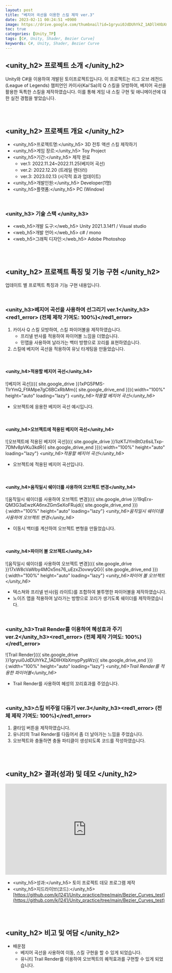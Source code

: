 ```yaml
---
layout: post
title: "베지어 곡선을 이용한 스킬 제작 ver.3"
date: 2023-02-11 00:24:51 +0900
image: https://drive.google.com/thumbnail?id=1gryui0JdDUhYkZ_1ADllHXbXmypPypWz
toc: true
categories: [Unity_TP]
tags: [C#, Unity, Shader, Bezier Curve]
keywords: C#, Unity, Shader, Bezier Curve
---
```


## <unity_h2> 프로젝트 소개 </unity_h2>

Unity와 C#을 이용하여 개발된 토이프로젝트입니다. 이 프로젝트는 리그 오브 레전드(League of Legends) 챔피언인 카이사(Kai'Sa)의 Q 스킬을 모방하여, 베지어 곡선을 활용한 독특한 스킬을 제작하였습니다. 이를 통해 게임 내 스킬 구현 및 애니메이션에 대한 실전 경험을 쌓았습니다.  

<br>
<br>

## <unity_h2> 프로젝트 개요 </unity_h2>

- <span><unity_h5>프로젝트명:</unity_h5> 3D 전투 액션 스킬 제작하기</span>
- <span><unity_h5>게임 장르:</unity_h5> Toy Project</span>
- <span><unity_h5>기간:</unity_h5> 제작 완료</span>
    - ver.1: 2022.11.24~2022.11.25(베지어 곡선)
    - ver.2: 2022.12.20 (트레일 렌더러)
    - ver.3: 2023.02.13 (시각적 효과 업데이트)
- <span><unity_h5>개발인원:</unity_h5> Developer(1명)</span>
- <span><unity_h5>플랫폼:</unity_h5> PC (Window)</span>

<br>

### <unity_h3> 기술 스택 </unity_h3>

- <span><web_h5>개발 도구:</web_h5> Unity 2021.3.14f1 / Visual studio</span>
- <span><web_h5>개발 언어:</web_h5> c# / mono</span>
- <span><web_h5>그래픽 디자인:</web_h5> Adobe Photoshop</span>

<br>
<br>

## <unity_h2> 프로젝트 특징 및 기능 구현 </unity_h2>

업데이트 별 프로젝트 특징과 기능 구현 내용입니다.

<br>

### <unity_h3>베지어 곡선을 사용하여 선그리기 ver.1</unity_h3><red1_error> (전체 제작 기여도: 100%)</red1_error>

1. 카이사 Q 스킬 모방하여, 스킬 파이어볼을 제작하였습니다.
   - 프리넬 반사를 적용하여 파이어볼 느낌을 더했습니다.
   - 민맵을 사용하여 날라가는 백터 방향으로 꼬리를 표현하였습니다.
2. 스킬에 베지어 곡선을 적용하여 유닛 타게팅을 만들었습니다.


<br>

#### <unity_h4>적용할 베지어 곡선</unity_h4>

![베지어 곡선]({{ site.google_drive }}1xPG5PMS-TIrYmQ_FfAMpe7gC6BCxRbMm{{ site.google_drive_end }}){:width="100%" height="auto" loading="lazy"}
*<unity_h6>적용할 베지어 곡선</unity_h6>*

- 오브젝트에 응용한 베지어 곡선 예시입니다.

<br>

#### <unity_h4>오브젝트에 적용된 베지어 곡선</unity_h4>

![오브젝트에 적용된 베지어 곡선]({{ site.google_drive }}1izKTJYmBtOz6siLTxp-7DMv8pVKu3kdR{{ site.google_drive_end }}){:width="100%" height="auto" loading="lazy"}
*<unity_h6>적용할 베지어 곡선</unity_h6>*

- 오브젝트에 적용된 베지어 곡선입니다.

<br>

#### <unity_h4>움직일시 쉐이더를 사용하여 오브젝트 변경</unity_h4>

![움직일시 쉐이더를 사용하여 오브젝트 변경]({{ site.google_drive }}19qErx-QM3G3aEwzKA6nxZGmSeXoFRujd{{ site.google_drive_end }}){:width="100%" height="auto" loading="lazy"}
*<unity_h6>움직일시 쉐이더를 사용하여 오브젝트 변경</unity_h6>*

- 이동시 백터를 계산하여 오브젝트 변형을 만들었습니다.

<br>

#### <unity_h4>파이어 볼 오브젝트</unity_h4>

![움직일시 쉐이더를 사용하여 오브젝트 변경]({{ site.google_drive }}17xW8cVaWby4MOx5ns76_uEzxZIovwyQG{{ site.google_drive_end }}){:width="100%" height="auto" loading="lazy"}
*<unity_h6>파이어 볼 오브젝트</unity_h6>*

- 텍스쳐와 프리넬 반사(림 라이트)를 조합하여 불투명한 파이어볼을 제작하였습니다.
- 노이즈 맵을 적용하여 날라가는 방향으로 꼬리가 생기도록 쉐이더를 제작하였습니다.


<br>

### <unity_h3>Trail Render를 이용하여 혜성효과 주기 ver.2</unity_h3><red1_error> (전체 제작 기여도: 100%)</red1_error>

![Trail Render]({{ site.google_drive }}1gryui0JdDUhYkZ_1ADllHXbXmypPypWz{{ site.google_drive_end }}){:width="100%" height="auto" loading="lazy"}
*<unity_h6>Trail Render를 적용한 파이어볼</unity_h6>*

- Trail Render를 사용하여 혜성의 꼬리효과를 주었습니다.

<br>

### <unity_h3>스킬 비주얼 다듬기 ver.3</unity_h3><red1_error> (전체 제작 기여도: 100%)</red1_error>

1. 쿨타임 버튼을 제작하였습니다.
2. 유니티의 Trail Render를 다듬어서 좀 더 날아가는 느낌을 주었습니다.
3. 오브젝트와 충돌하면 충돌 파티클이 생성되도록 코드를 작성하였습니다.


<br>
<br>

## <unity_h2> 결과(성과) 및 데모 </unity_h2>

<iframe width="100%" style="aspect-ratio:16/9" src="https://www.youtube.com/embed/D5vNHpiF63I" title="Skill imitation bezier curve (기능 추가)" frameborder="0" allow="accelerometer; autoplay; clipboard-write; encrypted-media; gyroscope; picture-in-picture; web-share" allowfullscreen></iframe>

- <span><unity_h5>성과:</unity_h5> 토이 프로젝트 데모 프로그램 제작 </span>
- <span><unity_h5>지드라이브(코드):</unity_h5> [https://github.com/kj1241/Unity_practice/tree/main/Bezier_Curves_test](https://github.com/kj1241/Unity_practice/tree/main/Bezier_Curves_test)</span>


<br>
<br>

## <unity_h2> 비고 및 여담 </unity_h2>

- 배운점
    - 베지어 곡선을 사용하여 이동, 스킬 구현을 할 수 있게 되었습니다.
    - 유니티 Trail Render를 이용하여 오브젝트의 퀘적효과를 구현할 수 있게 되었습니다.
